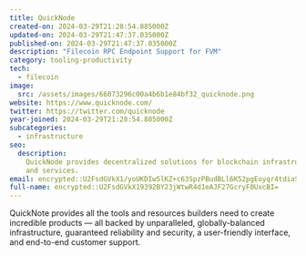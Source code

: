 ```yaml
---
title: QuickNode
created-on: 2024-03-29T21:28:54.885000Z
updated-on: 2024-03-29T21:47:37.035000Z
published-on: 2024-03-29T21:47:37.035000Z
description: "Filecoin RPC Endpoint Support for FVM"
category: tooling-productivity
tech:
  - filecoin
image:
  src: /assets/images/66073296c00a4b6b1e84bf32_quicknode.png
website: https://www.quicknode.com/
twitter: https://twitter.com/quicknode
year-joined: 2024-03-29T21:28:54.885000Z
subcategories:
  - infrastructure
seo:
  description:
    QuickNode provides decentralized solutions for blockchain infrastructure
    and services.
email: encrypted::U2FsdGVkX1/yoUKDIw5lKZ+c63SpzPBudBLl6K52pgEoyqr4tdiaStx8l0QgqTKF
full-name: encrypted::U2FsdGVkX19392BY23jWtwR4d1eAJF27GcryF0UxcBI=
---
```


QuickNote provides all the tools and resources builders need to create incredible products — all backed by unparalleled, globally-balanced infrastructure, guaranteed reliability and security, a user-friendly interface, and end-to-end customer support.

